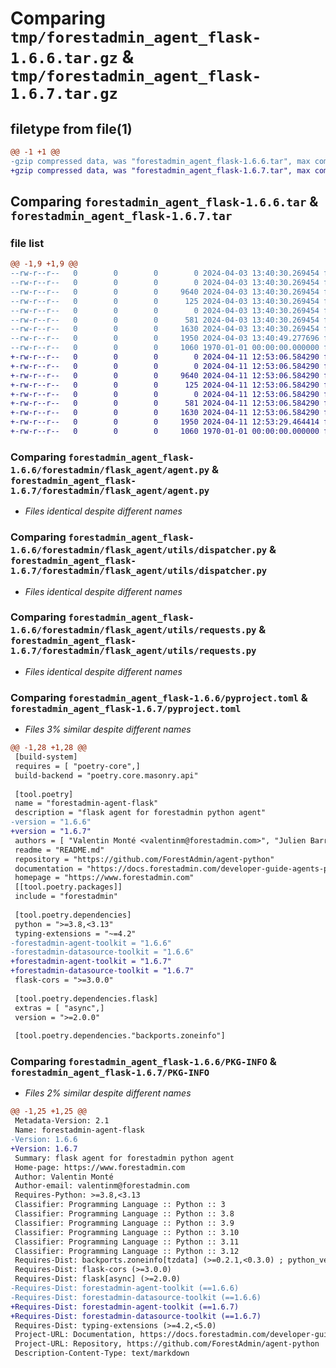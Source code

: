 # Comparing `tmp/forestadmin_agent_flask-1.6.6.tar.gz` & `tmp/forestadmin_agent_flask-1.6.7.tar.gz`

## filetype from file(1)

```diff
@@ -1 +1 @@
-gzip compressed data, was "forestadmin_agent_flask-1.6.6.tar", max compression
+gzip compressed data, was "forestadmin_agent_flask-1.6.7.tar", max compression
```

## Comparing `forestadmin_agent_flask-1.6.6.tar` & `forestadmin_agent_flask-1.6.7.tar`

### file list

```diff
@@ -1,9 +1,9 @@
--rw-r--r--   0        0        0        0 2024-04-03 13:40:30.269454 forestadmin_agent_flask-1.6.6/README.md
--rw-r--r--   0        0        0        0 2024-04-03 13:40:30.269454 forestadmin_agent_flask-1.6.6/forestadmin/flask_agent/__init__.py
--rw-r--r--   0        0        0     9640 2024-04-03 13:40:30.269454 forestadmin_agent_flask-1.6.6/forestadmin/flask_agent/agent.py
--rw-r--r--   0        0        0      125 2024-04-03 13:40:30.269454 forestadmin_agent_flask-1.6.6/forestadmin/flask_agent/exception.py
--rw-r--r--   0        0        0        0 2024-04-03 13:40:30.269454 forestadmin_agent_flask-1.6.6/forestadmin/flask_agent/utils/__init__.py
--rw-r--r--   0        0        0      581 2024-04-03 13:40:30.269454 forestadmin_agent_flask-1.6.6/forestadmin/flask_agent/utils/dispatcher.py
--rw-r--r--   0        0        0     1630 2024-04-03 13:40:30.269454 forestadmin_agent_flask-1.6.6/forestadmin/flask_agent/utils/requests.py
--rw-r--r--   0        0        0     1950 2024-04-03 13:40:49.277696 forestadmin_agent_flask-1.6.6/pyproject.toml
--rw-r--r--   0        0        0     1060 1970-01-01 00:00:00.000000 forestadmin_agent_flask-1.6.6/PKG-INFO
+-rw-r--r--   0        0        0        0 2024-04-11 12:53:06.584290 forestadmin_agent_flask-1.6.7/README.md
+-rw-r--r--   0        0        0        0 2024-04-11 12:53:06.584290 forestadmin_agent_flask-1.6.7/forestadmin/flask_agent/__init__.py
+-rw-r--r--   0        0        0     9640 2024-04-11 12:53:06.584290 forestadmin_agent_flask-1.6.7/forestadmin/flask_agent/agent.py
+-rw-r--r--   0        0        0      125 2024-04-11 12:53:06.584290 forestadmin_agent_flask-1.6.7/forestadmin/flask_agent/exception.py
+-rw-r--r--   0        0        0        0 2024-04-11 12:53:06.584290 forestadmin_agent_flask-1.6.7/forestadmin/flask_agent/utils/__init__.py
+-rw-r--r--   0        0        0      581 2024-04-11 12:53:06.584290 forestadmin_agent_flask-1.6.7/forestadmin/flask_agent/utils/dispatcher.py
+-rw-r--r--   0        0        0     1630 2024-04-11 12:53:06.584290 forestadmin_agent_flask-1.6.7/forestadmin/flask_agent/utils/requests.py
+-rw-r--r--   0        0        0     1950 2024-04-11 12:53:29.464414 forestadmin_agent_flask-1.6.7/pyproject.toml
+-rw-r--r--   0        0        0     1060 1970-01-01 00:00:00.000000 forestadmin_agent_flask-1.6.7/PKG-INFO
```

### Comparing `forestadmin_agent_flask-1.6.6/forestadmin/flask_agent/agent.py` & `forestadmin_agent_flask-1.6.7/forestadmin/flask_agent/agent.py`

 * *Files identical despite different names*

### Comparing `forestadmin_agent_flask-1.6.6/forestadmin/flask_agent/utils/dispatcher.py` & `forestadmin_agent_flask-1.6.7/forestadmin/flask_agent/utils/dispatcher.py`

 * *Files identical despite different names*

### Comparing `forestadmin_agent_flask-1.6.6/forestadmin/flask_agent/utils/requests.py` & `forestadmin_agent_flask-1.6.7/forestadmin/flask_agent/utils/requests.py`

 * *Files identical despite different names*

### Comparing `forestadmin_agent_flask-1.6.6/pyproject.toml` & `forestadmin_agent_flask-1.6.7/pyproject.toml`

 * *Files 3% similar despite different names*

```diff
@@ -1,28 +1,28 @@
 [build-system]
 requires = [ "poetry-core",]
 build-backend = "poetry.core.masonry.api"
 
 [tool.poetry]
 name = "forestadmin-agent-flask"
 description = "flask agent for forestadmin python agent"
-version = "1.6.6"
+version = "1.6.7"
 authors = [ "Valentin Monté <valentinm@forestadmin.com>", "Julien Barreau <julien.barreau@forestadmin.com>",]
 readme = "README.md"
 repository = "https://github.com/ForestAdmin/agent-python"
 documentation = "https://docs.forestadmin.com/developer-guide-agents-python/"
 homepage = "https://www.forestadmin.com"
 [[tool.poetry.packages]]
 include = "forestadmin"
 
 [tool.poetry.dependencies]
 python = ">=3.8,<3.13"
 typing-extensions = "~=4.2"
-forestadmin-agent-toolkit = "1.6.6"
-forestadmin-datasource-toolkit = "1.6.6"
+forestadmin-agent-toolkit = "1.6.7"
+forestadmin-datasource-toolkit = "1.6.7"
 flask-cors = ">=3.0.0"
 
 [tool.poetry.dependencies.flask]
 extras = [ "async",]
 version = ">=2.0.0"
 
 [tool.poetry.dependencies."backports.zoneinfo"]
```

### Comparing `forestadmin_agent_flask-1.6.6/PKG-INFO` & `forestadmin_agent_flask-1.6.7/PKG-INFO`

 * *Files 2% similar despite different names*

```diff
@@ -1,25 +1,25 @@
 Metadata-Version: 2.1
 Name: forestadmin-agent-flask
-Version: 1.6.6
+Version: 1.6.7
 Summary: flask agent for forestadmin python agent
 Home-page: https://www.forestadmin.com
 Author: Valentin Monté
 Author-email: valentinm@forestadmin.com
 Requires-Python: >=3.8,<3.13
 Classifier: Programming Language :: Python :: 3
 Classifier: Programming Language :: Python :: 3.8
 Classifier: Programming Language :: Python :: 3.9
 Classifier: Programming Language :: Python :: 3.10
 Classifier: Programming Language :: Python :: 3.11
 Classifier: Programming Language :: Python :: 3.12
 Requires-Dist: backports.zoneinfo[tzdata] (>=0.2.1,<0.3.0) ; python_version < "3.9"
 Requires-Dist: flask-cors (>=3.0.0)
 Requires-Dist: flask[async] (>=2.0.0)
-Requires-Dist: forestadmin-agent-toolkit (==1.6.6)
-Requires-Dist: forestadmin-datasource-toolkit (==1.6.6)
+Requires-Dist: forestadmin-agent-toolkit (==1.6.7)
+Requires-Dist: forestadmin-datasource-toolkit (==1.6.7)
 Requires-Dist: typing-extensions (>=4.2,<5.0)
 Project-URL: Documentation, https://docs.forestadmin.com/developer-guide-agents-python/
 Project-URL: Repository, https://github.com/ForestAdmin/agent-python
 Description-Content-Type: text/markdown
```

